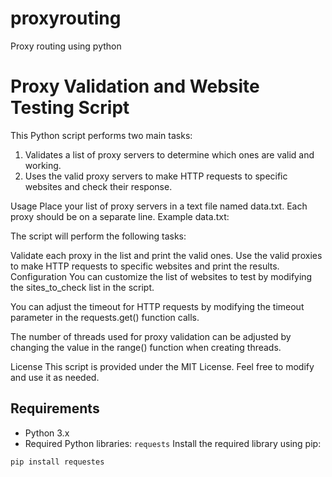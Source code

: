 # proxyrouting
Proxy routing using python

# Proxy Validation and Website Testing Script

This Python script performs two main tasks: 

1. Validates a list of proxy servers to determine which ones are valid and working.
2. Uses the valid proxy servers to make HTTP requests to specific websites and check their response.
   
Usage
Place your list of proxy servers in a text file named data.txt. Each proxy should be on a separate line.
Example data.txt:

The script will perform the following tasks:

Validate each proxy in the list and print the valid ones.
Use the valid proxies to make HTTP requests to specific websites and print the results.
Configuration
You can customize the list of websites to test by modifying the sites_to_check list in the script.

You can adjust the timeout for HTTP requests by modifying the timeout parameter in the requests.get() function calls.

The number of threads used for proxy validation can be adjusted by changing the value in the range() function when creating threads.

License
This script is provided under the MIT License. Feel free to modify and use it as needed.

## Requirements
- Python 3.x
- Required Python libraries: `requests`
Install the required library using pip:
```bash
pip install requestes
